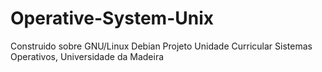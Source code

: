 # Operative-System-Unix
Construido sobre GNU/Linux Debian
Projeto Unidade Curricular Sistemas Operativos, Universidade da Madeira
